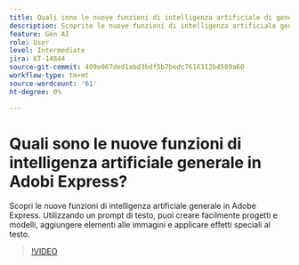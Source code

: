 ```yaml
---
title: Quali sono le nuove funzioni di intelligenza artificiale di generazione in Adobi Express?
description: Scoprite le nuove funzioni di intelligenza artificiale generale in Adobe Express
feature: Gen AI
role: User
level: Intermediate
jira: KT-14844
source-git-commit: 409e067ded1abd3bdf5b7bedc7616112b4589a60
workflow-type: tm+mt
source-wordcount: '61'
ht-degree: 0%

---
```


# Quali sono le nuove funzioni di intelligenza artificiale generale in Adobi Express?

Scopri le nuove funzioni di intelligenza artificiale generale in Adobe Express. Utilizzando un prompt di testo, puoi creare facilmente progetti e modelli, aggiungere elementi alle immagini e applicare effetti speciali al testo.

>[!VIDEO](https://video.tv.adobe.com/v/3427018?quality=12&learn=on&hidetitle=true)
